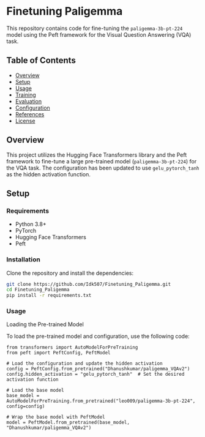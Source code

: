 # Finetuning Paligemma

This repository contains code for fine-tuning the `paligemma-3b-pt-224` model using the Peft framework for the Visual Question Answering (VQA) task.

## Table of Contents

- [Overview](#overview)
- [Setup](#setup)
- [Usage](#usage)
- [Training](#training)
- [Evaluation](#evaluation)
- [Configuration](#configuration)
- [References](#references)
- [License](#license)

## Overview

This project utilizes the Hugging Face Transformers library and the Peft framework to fine-tune a large pre-trained model (`paligemma-3b-pt-224`) for the VQA task. The configuration has been updated to use `gelu_pytorch_tanh` as the hidden activation function.

## Setup

### Requirements

- Python 3.8+
- PyTorch
- Hugging Face Transformers
- Peft

### Installation

Clone the repository and install the dependencies:

```bash
git clone https://github.com/Idk507/Finetuning_Paligemma.git
cd Finetuning_Paligemma
pip install -r requirements.txt
```

### Usage

Loading the Pre-trained Model

To load the pre-trained model and configuration, use the following code:
```
from transformers import AutoModelForPreTraining
from peft import PeftConfig, PeftModel

# Load the configuration and update the hidden activation
config = PeftConfig.from_pretrained("Dhanushkumar/paligemma_VQAv2")
config.hidden_activation = "gelu_pytorch_tanh"  # Set the desired activation function

# Load the base model
base_model = AutoModelForPreTraining.from_pretrained("leo009/paligemma-3b-pt-224", config=config)

# Wrap the base model with PeftModel
model = PeftModel.from_pretrained(base_model, "Dhanushkumar/paligemma_VQAv2")

```


